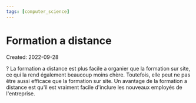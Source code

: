 ```yaml
---
tags: [computer_science] 
---
```

# Formation a distance
Created: 2022-09-28

?
La formation a distance est plus facile a organier que la formation sur site, ce qui la rend également beaucoup moins chère. 
Toutefois, elle peut ne pas être aussi efficace que la formation sur site.
Un avantage de la formation a distance est qu'il est vraiment facile d'inclure les nouveaux employés de l'entreprise.
<!--SR:!2023-06-16,158,250-->